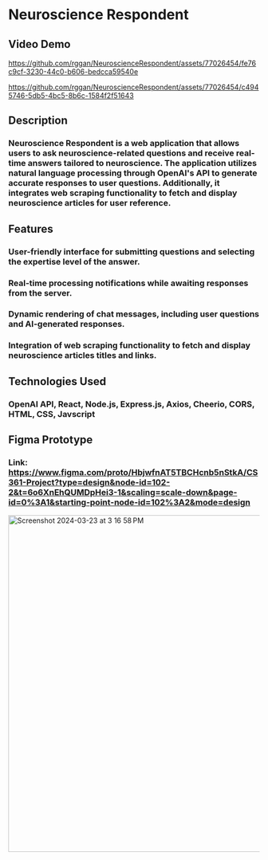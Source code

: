 # Neuroscience Respondent
## Video Demo


https://github.com/rggan/NeuroscienceRespondent/assets/77026454/fe76c9cf-3230-44c0-b606-bedcca59540e



https://github.com/rggan/NeuroscienceRespondent/assets/77026454/c4945746-5db5-4bc5-8b6c-1584f2f51643


## Description
### Neuroscience Respondent is a web application that allows users to ask neuroscience-related questions and receive real-time answers tailored to neuroscience. The application utilizes natural language processing through OpenAI's API to generate accurate responses to user questions. Additionally, it integrates web scraping functionality to fetch and display neuroscience articles for user reference.

## Features
### User-friendly interface for submitting questions and selecting the expertise level of the answer.
### Real-time processing notifications while awaiting responses from the server.
### Dynamic rendering of chat messages, including user questions and AI-generated responses.
### Integration of web scraping functionality to fetch and display neuroscience articles titles and links.

## Technologies Used
### OpenAI API, React, Node.js, Express.js, Axios, Cheerio, CORS, HTML, CSS, Javscript

## Figma Prototype
### Link: https://www.figma.com/proto/HbjwfnAT5TBCHcnb5nStkA/CS361-Project?type=design&node-id=102-2&t=6o6XnEhQUMDpHei3-1&scaling=scale-down&page-id=0%3A1&starting-point-node-id=102%3A2&mode=design
<img width="676" alt="Screenshot 2024-03-23 at 3 16 58 PM" src="https://github.com/rggan/NeuroscienceRespondent/assets/77026454/38357c30-335d-4c07-87a9-a2c2a8e7d882">
